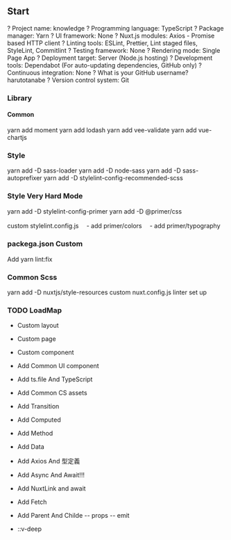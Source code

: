 ## Start
? Project name: knowledge
? Programming language: TypeScript
? Package manager: Yarn
? UI framework: None
? Nuxt.js modules: Axios - Promise based HTTP client
? Linting tools: ESLint, Prettier, Lint staged files, StyleLint, Commitlint
? Testing framework: None
? Rendering mode: Single Page App
? Deployment target: Server (Node.js hosting)
? Development tools: Dependabot (For auto-updating dependencies, GitHub only)
? Continuous integration: None
? What is your GitHub username? harutotanabe
? Version control system: Git

### Library

#### Common
yarn add moment
yarn add lodash
yarn add vee-validate
yarn add vue-chartjs

### Style
yarn add -D sass-loader
yarn add -D node-sass
yarn add -D sass-autoprefixer
yarn add -D stylelint-config-recommended-scss

### Style Very Hard Mode

yarn add -D stylelint-config-primer
yarn add -D @primer/css

custom stylelint.config.js
　- add primer/colors 
　- add primer/typography 

### packega.json Custom

Add yarn lint:fix

### Common Scss

yarn add -D nuxtjs/style-resources
custom nuxt.config.js
linter set up

### TODO LoadMap

- Custom layout 
- Custom page
- Custom component

- Add Common UI component
- Add ts.file And TypeScript
- Add Common CS assets

- Add Transition
- Add Computed
- Add Method
- Add Data
- Add Axios And 型定義
- Add Async And Await!!!
- Add NuxtLink and await 
- Add Fetch

- Add Parent And Childe
-- props
-- emit

- ::v-deep
